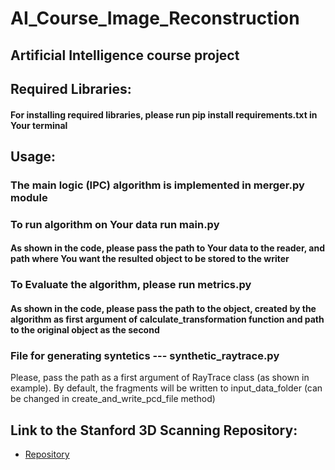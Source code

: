 # AI_Course_Image_Reconstruction
## Artificial Intelligence course project

## Required Libraries:

#### For installing required libraries, please run pip install requirements.txt in Your terminal


## Usage:

### The main logic (IPC) algorithm is implemented in merger.py module

### To run algorithm on Your data run main.py

#### As shown in the code, please pass the path to Your data to the reader, and path where You want the resulted object to be stored to the writer


### To Evaluate the algorithm, please run metrics.py
#### As shown in the code, please pass the path to the object, created by the algorithm as first argument of calculate_transformation function and path to the original object as the second

### File for generating syntetics --- synthetic_raytrace.py
Please, pass the path as a first argument of RayTrace class (as shown in example). By default, the fragments will be written to input_data_folder (can be changed in create_and_write_pcd_file method)

## Link to the Stanford 3D Scanning Repository:
- [Repository](http://graphics.stanford.edu/data/3Dscanrep/)


